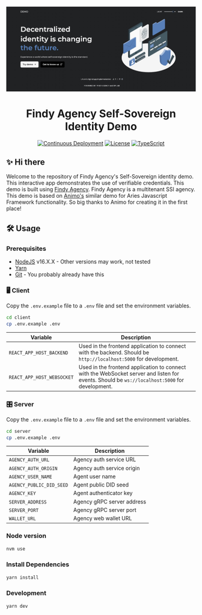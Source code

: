 ![Screenshot](https://github.com/findy-network/agency-demo/blob/master/client/public/seo-logo.jpg?raw=true)

<h1 align="center"><b>Findy Agency Self-Sovereign Identity Demo</b></h1>
<div align="center">
  
[![Continuous Deployment](https://github.com/findy-network/agency-demo/actions/workflows/test.yml/badge.svg)](https://github.com/findy-network/agency-demo/actions/workflows/test.yml)
    <a
    href="https://raw.githubusercontent.com/findy-network/agency-demo/master/LICENSE"
    ><img
      alt="License"
      src="https://img.shields.io/badge/License-Apache%202.0-blue.svg"
  /></a>
  [![TypeScript](https://img.shields.io/badge/%3C%2F%3E-TypeScript-%230074c1.svg)](https://img.shields.io/badge/%3C%2F%3E-TypeScript-%230074c1.svg)

</div>

## ✨ Hi there

Welcome to the repository of Findy Agency's Self-Sovereign identity demo. This interactive app
demonstrates the use of verifiable credentials. This demo is built using [Findy Agency](https://findy-network.github.io).
Findy Agency is a multitenant SSI agency. This demo is based on [Animo's](https://animo.id)
similar demo for Aries Javascript Framework functionality. So big thanks to Animo for creating it
in the first place!

## 🛠️ Usage

### Prerequisites

- [NodeJS](https://nodejs.org/en/) v16.X.X - Other versions may work, not tested
- [Yarn](https://classic.yarnpkg.com/en/docs/install)
- [Git](https://git-scm.com/downloads) - You probably already have this

### 🖥 Client

Copy the `.env.example` file to a `.env` file and set the environment variables.

```bash
cd client
cp .env.example .env
```

| Variable                   | Description                                                                                                                                   |
| -------------------------- | --------------------------------------------------------------------------------------------------------------------------------------------- |
| `REACT_APP_HOST_BACKEND`   | Used in the frontend application to connect with the backend. Should be `http://localhost:5000` for development.                              |
| `REACT_APP_HOST_WEBSOCKET` | Used in the frontend application to connect with the WebSocket server and listen for events. Should be `ws://localhost:5000` for development. |

### 🎛️ Server

Copy the `.env.example` file to a `.env` file and set the environment variables.

```bash
cd server
cp .env.example .env
```

| Variable                 | Description                |
| ------------------------ | -------------------------- |
| `AGENCY_AUTH_URL`        | Agency auth service URL    |
| `AGENCY_AUTH_ORIGIN`     | Agency auth service origin |
| `AGENCY_USER_NAME`       | Agent user name            |
| `AGENCY_PUBLIC_DID_SEED` | Agent public DID seed      |
| `AGENCY_KEY`             | Agent authenticator key    |
| `SERVER_ADDRESS`         | Agency gRPC server address |
| `SERVER_PORT`            | Agency gRPC server port    |
| `WALLET_URL`             | Agency web wallet URL      |

### Node version

```bash
nvm use
```

### Install Dependencies

```bash
yarn install
```

### Development

```bash
yarn dev
```
